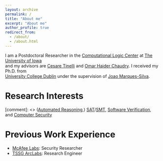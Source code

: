 ```yaml
---
layout: archive
permalink: /
title: "About me"
excerpt: "About me"
author_profile: true
redirect_from: 
  - /about/
  - /about.html
---
```


I am a Postdoctoral Researcher in the [Computational Logic Center](http://clc.cs.uiowa.edu/site/index.shtml)
at [The University of Iowa](https://cs.uiowa.edu/) <br />
and my advisors are [Cesare Tinelli](https://homepage.cs.uiowa.edu/~tinelli/) 
and [Omar Haider Chaudry](https://homepage.cs.uiowa.edu/~comarhaider/). 
I received my Ph.D. from <br /> [University College Dublin](https://www.ucd.ie/) under the 
supervision of [Joao Marques-Silva](https://jpmarquessilva.github.io/).

Research Interests
======
[comment]: <> ([Automated Reasoning](https://plato.stanford.edu/entries/reasoning-automated/),) 
[SAT](https://en.wikipedia.org/wiki/Boolean_satisfiability_problem)/[SMT](https://en.wikipedia.org/wiki/Satisfiability_modulo_theories),
[Software Verification](https://en.wikipedia.org/wiki/Model_checking), and 
[Computer Security](https://en.wikipedia.org/wiki/Computer_security)

Previous Work Experience
======
* [McAfee Labs](https://www.mcafee.com/enterprise/en-us/threat-center/mcafee-labs.html): Security Researcher 
* [TSSG ArcLabs](https://tssg.org/research/): Research Engineer 

